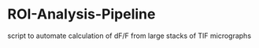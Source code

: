 # ROI-Analysis-Pipeline
script to automate calculation of dF/F from large stacks of TIF micrographs
